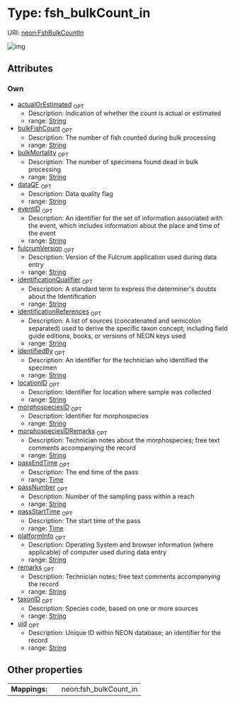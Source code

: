 
# Type: fsh_bulkCount_in




URI: [neon:FshBulkCountIn](https://data.neonscience.org/FshBulkCountIn)


![img](http://yuml.me/diagram/nofunky;dir:TB/class/[FshBulkCountIn&#124;uid:string%20%3F;identificationReferences:string%20%3F;remarks:string%20%3F;taxonID:string%20%3F;identificationQualifier:string%20%3F;eventID:string%20%3F;morphospeciesID:string%20%3F;identifiedBy:string%20%3F;morphospeciesIDRemarks:string%20%3F;locationID:string%20%3F;dataQF:string%20%3F;fulcrumVersion:string%20%3F;platformInfo:string%20%3F;actualOrEstimated:string%20%3F;bulkFishCount:string%20%3F;bulkMortality:string%20%3F;passEndTime:time%20%3F;passNumber:string%20%3F;passStartTime:time%20%3F])

## Attributes


### Own

 * [actualOrEstimated](actualOrEstimated.md)  <sub>OPT</sub>
    * Description: Indication of whether the count is actual or estimated
    * range: [String](types/String.md)
 * [bulkFishCount](bulkFishCount.md)  <sub>OPT</sub>
    * Description: The number of fish counted during bulk processing
    * range: [String](types/String.md)
 * [bulkMortality](bulkMortality.md)  <sub>OPT</sub>
    * Description: The number of specimens found dead in bulk processing
    * range: [String](types/String.md)
 * [dataQF](dataQF.md)  <sub>OPT</sub>
    * Description: Data quality flag
    * range: [String](types/String.md)
 * [eventID](eventID.md)  <sub>OPT</sub>
    * Description: An identifier for the set of information associated with the event, which includes information about the place and time of the event
    * range: [String](types/String.md)
 * [fulcrumVersion](fulcrumVersion.md)  <sub>OPT</sub>
    * Description: Version of the Fulcrum application used during data entry
    * range: [String](types/String.md)
 * [identificationQualifier](identificationQualifier.md)  <sub>OPT</sub>
    * Description: A standard term to express the determiner's doubts about the Identification
    * range: [String](types/String.md)
 * [identificationReferences](identificationReferences.md)  <sub>OPT</sub>
    * Description: A list of sources (concatenated and semicolon separated) used to derive the specific taxon concept; including field guide editions, books, or versions of NEON keys used
    * range: [String](types/String.md)
 * [identifiedBy](identifiedBy.md)  <sub>OPT</sub>
    * Description: An identifier for the technician who identified the specimen
    * range: [String](types/String.md)
 * [locationID](locationID.md)  <sub>OPT</sub>
    * Description: Identifier for location where sample was collected
    * range: [String](types/String.md)
 * [morphospeciesID](morphospeciesID.md)  <sub>OPT</sub>
    * Description: Identifier for morphospecies
    * range: [String](types/String.md)
 * [morphospeciesIDRemarks](morphospeciesIDRemarks.md)  <sub>OPT</sub>
    * Description: Technician notes about the morphospecies; free text comments accompanying the record
    * range: [String](types/String.md)
 * [passEndTime](passEndTime.md)  <sub>OPT</sub>
    * Description: The end time of the pass
    * range: [Time](types/Time.md)
 * [passNumber](passNumber.md)  <sub>OPT</sub>
    * Description: Number of the sampling pass within a reach
    * range: [String](types/String.md)
 * [passStartTime](passStartTime.md)  <sub>OPT</sub>
    * Description: The start time of the pass
    * range: [Time](types/Time.md)
 * [platformInfo](platformInfo.md)  <sub>OPT</sub>
    * Description: Operating System and browser information (where applicable) of computer used during data entry
    * range: [String](types/String.md)
 * [remarks](remarks.md)  <sub>OPT</sub>
    * Description: Technician notes; free text comments accompanying the record
    * range: [String](types/String.md)
 * [taxonID](taxonID.md)  <sub>OPT</sub>
    * Description: Species code, based on one or more sources
    * range: [String](types/String.md)
 * [uid](uid.md)  <sub>OPT</sub>
    * Description: Unique ID within NEON database; an identifier for the record
    * range: [String](types/String.md)

## Other properties

|  |  |  |
| --- | --- | --- |
| **Mappings:** | | neon:fsh_bulkCount_in |

